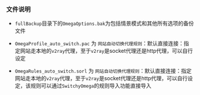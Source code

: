 ### 文件说明
* `fullBackup`目录下的`OmegaOptions.bak`为包括情景模式和其他所有选项的备份文件

* `OmegaProfile_auto_switch.pac` 为 `网站自动切换代理规则`：默认直接连接：指定网站走本地的`v2ray`代理，至于`v2ray`是socket代理还是http代理，可以自行设定
* `OmegaRules_auto_switch.sorl` 为 `网站自动切换代理规则`：默认直接连接：指定网站走本地的`v2ray`代理，至于`v2ray`是socket代理还是http代理，可以自行设定，该规则可以通过`SwitchyOmega`的规则导入功能直接导入

